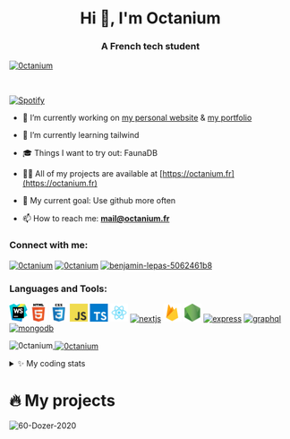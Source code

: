 <h1 align="center">Hi 👋, I'm Octanium</h1>
<h3 align="center">A French tech student</h3>

<p align="left"> <a href="https://twitter.com/0ctanium" target="_blank"><img src="https://img.shields.io/twitter/follow/0ctanium?logo=twitter&style=for-the-badge" alt="0ctanium" /></a> </p>
<br>

<a href="#"><img src="https://novatorem.octanium.vercel.app/api/spotify" alt="Spotify"/></a>

- 🔭 I’m currently working on [my personal website](https://octanium.fr) & [my portfolio](https://benjaminlepas.fr)

- 🌱 I’m currently learning tailwind

- 🎓 Things I want to try out: FaunaDB

- 👨‍💻 All of my projects are available at [https://octanium.fr](https://octanium.fr)

- 🥅 My current goal: Use github more often 

- 📫 How to reach me: **mail@octanium.fr**

<h3 align="left">Connect with me:</h3>
<p align="left">
<a href="https://twitter.com/0ctanium" target="_blank"><img align="center" src="https://cdn.jsdelivr.net/npm/simple-icons@3.0.1/icons/twitter.svg" alt="0ctanium" height="32" width="40" /></a>
<a href="https://instagram.com/0ctanium" target="_blank"><img align="center" src="https://cdn.jsdelivr.net/npm/simple-icons@3.0.1/icons/instagram.svg" alt="0ctanium" height="32" width="32" /></a>
<a href="https://linkedin.com/in/benjamin-lepas-5062461b8" target="_blank"><img align="center" src="https://cdn.jsdelivr.net/npm/simple-icons@3.0.1/icons/linkedin.svg" alt="benjamin-lepas-5062461b8" height="32" width="40" /></a>
</p>

<h3 align="left">Languages and Tools:</h3>
<p align="left"> 
<a href="#"><img width="32" height="32" src="webstorm.png" alt="webstorm"/></a>
<a href="#"><img width="32" height="32" src="https://raw.githubusercontent.com/github/explore/80688e429a7d4ef2fca1e82350fe8e3517d3494d/topics/html/html.png" alt="html5"/></a>
<a href="#"><img width="32" height="32" src="https://raw.githubusercontent.com/github/explore/80688e429a7d4ef2fca1e82350fe8e3517d3494d/topics/css/css.png" alt="css3"/></a>
<a href="#"><img width="32" height="32" src="https://raw.githubusercontent.com/github/explore/80688e429a7d4ef2fca1e82350fe8e3517d3494d/topics/javascript/javascript.png" alt="javascript"/></a>
<a href="#"><img width="32" height="32" src="https://raw.githubusercontent.com/github/explore/80688e429a7d4ef2fca1e82350fe8e3517d3494d/topics/typescript/typescript.png" alt="typescript"/></a>
<a href="#"><img width="32" height="32" src="https://raw.githubusercontent.com/github/explore/80688e429a7d4ef2fca1e82350fe8e3517d3494d/topics/react/react.png" alt="react"/></a>
<a href="#"><img width="32" height="32" src="https://cdn.worldvectorlogo.com/logos/nextjs-3.svg" alt="nextjs"/></a>
<a href="#"><img width="32" height="32" src="https://raw.githubusercontent.com/github/explore/80688e429a7d4ef2fca1e82350fe8e3517d3494d/topics/firebase/firebase.png" alt="firebase"/></a>
<a href="#"><img width="32" height="32" src="https://raw.githubusercontent.com/github/explore/80688e429a7d4ef2fca1e82350fe8e3517d3494d/topics/nodejs/nodejs.png" alt="nodejs"/></a>
<a href="#"><img width="32" height="32" src="https://devicons.github.io/devicon/devicon.git/icons/express/express-original-wordmark.svg" alt="express"/></a>
<a href="#"><img width="32" height="32" src="https://www.vectorlogo.zone/logos/graphql/graphql-icon.svg" alt="graphql"/></a>
<a href="#"><img width="32" height="32" src="https://devicons.github.io/devicon/devicon.git/icons/mongodb/mongodb-original-wordmark.svg" alt="mongodb"/></a>
</p>


<a href="#"><img align="left" src="https://github-readme-stats.vercel.app/api/top-langs?username=0ctanium&show_icons=true&locale=en&layout=compact" alt="0ctanium" /></a>

<a href="#">&nbsp;<img align="center" src="https://github-readme-stats.vercel.app/api?username=0ctanium&show_icons=true&locale=en" alt="0ctanium" /></a>

<details>
 <summary>✨ My coding stats</summary>
 <a href="https://wakatime.com/@Octanium" target="_blank"><img align="left" alt="Octanium's Wakatime Stats" src="https://github-readme-stats.vercel.app/api/wakatime?username=Octanium&layout=compact" /></a> 
</details>




# 🔥 My projects

<a href="#"><img align="left" src="https://github-readme-stats.vercel.app/api/pin/?username=PierreG-dev&repo=Hackathon-2020" alt="60-Dozer-2020" /></a>











